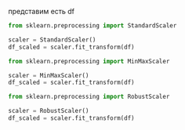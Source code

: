 представим есть df

``` python
from sklearn.preprocessing import StandardScaler

scaler = StandardScaler()
df_scaled = scaler.fit_transform(df)
```

``` python
from sklearn.preprocessing import MinMaxScaler

scaler = MinMaxScaler()
df_scaled = scaler.fit_transform(df)
```

``` python
from sklearn.preprocessing import RobustScaler

scaler = RobustScaler()
df_scaled = scaler.fit_transform(df)
```